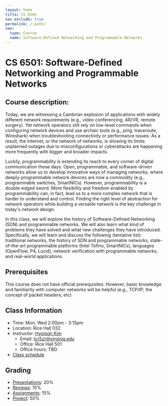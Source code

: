 ```yaml
---
layout: home
title: CS 6501
nav_exclude: true
permalink: /:path/
seo:
  type: Course
  name: Software-Defined Networking and Programmable Networks
---
```


# CS 6501: Software-Defined Networking and Programmable Networks

## Course description:
Today, we are witnessing a Cambrian explosion of applications with widely
different network requirements (e.g., video conferencing, AR/VR, remote
surgery). Yet network operators still rely on low-level commands when
configuring network devices and use archaic tools (e.g., ping, traceroute,
Wireshark) when troubleshooting connectivity or performance issues. As a
result, the Internet, or the network of networks, is showing its limits:
unplanned outages due to misconfigurations or cyberattacks are happening more
frequently with bigger and broader impacts.

Luckily, programmability is extending its reach to every corner of digital
communication these days. Open, programmable, and software-driven networks
allow us to develop innovative ways of managing networks, where
deeply-programmable network devices are now a commodity (e.g., programmable
switches, SmartNICs).  However, programmability is a double-edged sword. More
flexibility and freedom enabled by programmability can, in fact, lead us to a
more complex network that is harder to understand and control. Finding the
right level of abstraction for network operators while building a versatile
network  is the key challenge in today's network design.

In this class, we will explore the history of Software-Defined Networking (SDN)
and programmable networks. We will also learn what kind of problems they have
solved and what new challenges they have introduced. Specifically, we will
learn and discuss the following (tentative list): traditional networks, the
history of SDN and programmable networks,  state-of-the-art programmable
platforms (Intel Tofino, SmartNICs), languages (OpenFlow, P4, Lucid), network
verification with programmable networks, and real-world applications.

## Prerequisites
This course does not have official prerequisites. However, basic knowledge and familiarity with computer networks will be helpful (e.g., TCP/IP, the concept of packet headers, etc)

## Class Information
  - Time: Mon, Wed 2:00pm - 3:15pm
  - Location: Rice Hall 032
  - Instructor: [Hyojoon Kim]()
    - Email: tcr5zr@virginia.edu
    - Office: Rice Hall 501
    - Office hours: TBD
  - [Class schedule](sched)

## Grading 
  - [Presentations](present): 20%
  - [Reviews](review): 15%
  - [Assignments](assignment): 15% 
  - [Project](project): 50%


